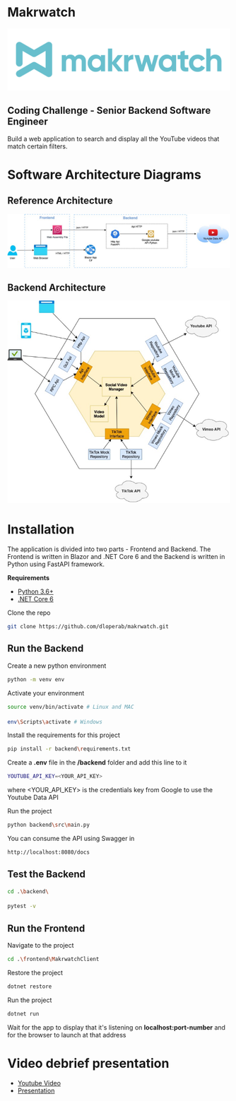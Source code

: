 # Makrwatch 

![Makrwatch Logo](assets/mw_logo.png)

## Coding Challenge - Senior Backend Software Engineer

Build a web application to search and display all the YouTube videos that match certain filters.

# Software Architecture Diagrams

## Reference Architecture

![Reference Arch](docs/architecture/reference_architecture.jpeg)

## Backend Architecture

![Reference Arch](docs/architecture/backend_architecture.jpeg)

# Installation

The application is divided into two parts - Frontend and Backend. The Frontend is written in Blazor and .NET Core 6 and the Backend is written in Python using FastAPI framework.

**Requirements**

* [Python 3.6+](https://www.python.org/downloads/)
* [.NET Core 6](https://dotnet.microsoft.com/en-us/download/dotnet/6.0)

Clone the repo

```bash
git clone https://github.com/dloperab/makrwatch.git
```

## Run the Backend

Create a new python environment

```bash
python -m venv env
```

Activate your environment

```bash
source venv/bin/activate # Linux and MAC

env\Scripts\activate # Windows
```

Install the requirements for this project

```bash
pip install -r backend\requirements.txt
```

Create a **.env** file in the **/backend** folder and add this line to it

```bash
YOUTUBE_API_KEY=<YOUR_API_KEY>
```

where <YOUR_API_KEY> is the credentials key from Google to use the Youtube Data API

Run the project

```bash
python backend\src\main.py
```

You can consume the API using Swagger in

```bash
http://localhost:8080/docs
```

## Test the Backend

```bash
cd .\backend\

pytest -v
```

## Run the Frontend

Navigate to the project

```bash
cd .\frontend\MakrwatchClient
```

Restore the project

```bash
dotnet restore
```
Run the project

```bash
dotnet run
```

Wait for the app to display that it's listening on **localhost:port-number** and for the browser to launch at that address

# Video debrief presentation 

* [Youtube Video](https://www.youtube.com/watch?v=RPgkHRI8o90)
* [Presentation](docs/presentation/video_debrief_presentation.pdf)
